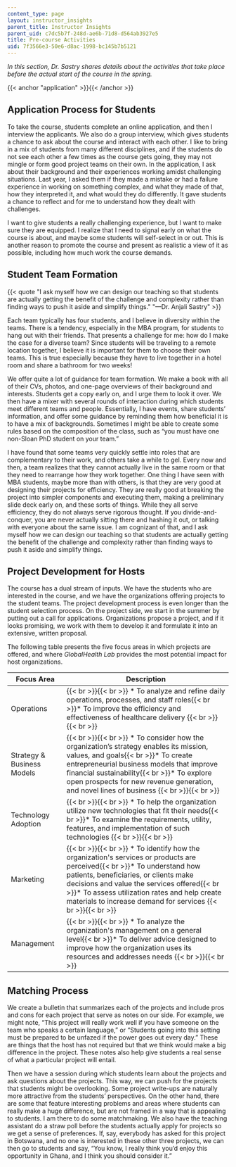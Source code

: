 ```yaml
---
content_type: page
layout: instructor_insights
parent_title: Instructor Insights
parent_uid: c7dc5b7f-248d-ae6b-71d8-d564ab3927e5
title: Pre-course Activities
uid: 7f3566e3-50e6-d8ac-1998-bc145b7b5121
---
```


_In this section, Dr. Sastry shares details about the activities that take place before the actual start of the course in the spring._

{{< anchor "application" >}}{{< /anchor >}}

Application Process for Students
--------------------------------

To take the course, students complete an online application, and then I interview the applicants. We also do a group interview, which gives students a chance to ask about the course and interact with each other. I like to bring in a mix of students from many different disciplines, and if the students do not see each other a few times as the course gets going, they may not mingle or form good project teams on their own. In the application, I ask about their background and their experiences working amidst challenging situations. Last year, I asked them if they made a mistake or had a failure experience in working on something complex, and what they made of that, how they interpreted it, and what would they do differently. It gave students a chance to reflect and for me to understand how they dealt with challenges.

I want to give students a really challenging experience, but I want to make sure they are equipped. I realize that I need to signal early on what the course is about, and maybe some students will self-select in or out. This is another reason to promote the course and present as realistic a view of it as possible, including how much work the course demands.

Student Team Formation
----------------------

{{< quote "I ask myself how we can design our teaching so that students are actually getting the benefit of the challenge and complexity rather than finding ways to push it aside and simplify things." "—Dr. Anjali Sastry" >}}

Each team typically has four students, and I believe in diversity within the teams. There is a tendency, especially in the MBA program, for students to hang out with their friends. That presents a challenge for me: how do I make the case for a diverse team? Since students will be traveling to a remote location together, I believe it is important for them to choose their own teams. This is true especially because they have to live together in a hotel room and share a bathroom for two weeks!

We offer quite a lot of guidance for team formation. We make a book with all of their CVs, photos, and one-page overviews of their background and interests. Students get a copy early on, and I urge them to look it over. We then have a mixer with several rounds of interaction during which students meet different teams and people. Essentially, I have events, share students’ information, and offer some guidance by reminding them how beneficial it is to have a mix of backgrounds. Sometimes I might be able to create some rules based on the composition of the class, such as “you must have one non-Sloan PhD student on your team.”

I have found that some teams very quickly settle into roles that are complementary to their work, and others take a while to gel. Every now and then, a team realizes that they cannot actually live in the same room or that they need to rearrange how they work together. One thing I have seen with MBA students, maybe more than with others, is that they are very good at designing their projects for efficiency. They are really good at breaking the project into simpler components and executing them, making a preliminary slide deck early on, and these sorts of things. While they all serve efficiency, they do not always serve rigorous thought. If you divide-and-conquer, you are never actually sitting there and hashing it out, or talking with everyone about the same issue. I am cognizant of that, and I ask myself how we can design our teaching so that students are actually getting the benefit of the challenge and complexity rather than finding ways to push it aside and simplify things.

Project Development for Hosts
-----------------------------

The course has a dual stream of inputs. We have the students who are interested in the course, and we have the organizations offering projects to the student teams. The project development process is even longer than the student selection process. On the project side, we start in the summer by putting out a call for applications. Organizations propose a project, and if it looks promising, we work with them to develop it and formulate it into an extensive, written proposal.

The following table presents the five focus areas in which projects are offered, and where _GlobalHealth Lab_ provides the most potential impact for host organizations.

| Focus Area | Description |
| --- | --- |
| Operations |  {{< br >}}{{< br >}} *   To analyze and refine daily operations, processes, and staff roles{{< br >}}*   To improve the efficiency and effectiveness of healthcare delivery {{< br >}}{{< br >}}  |
| Strategy & Business Models |  {{< br >}}{{< br >}} *   To consider how the organization’s strategy enables its mission, values, and goals{{< br >}}*   To create entrepreneurial business models that improve financial sustainability{{< br >}}*   To explore open prospects for new revenue generation, and novel lines of business {{< br >}}{{< br >}}  |
| Technology Adoption |  {{< br >}}{{< br >}} *   To help the organization utilize new technologies that fit their needs{{< br >}}*   To examine the requirements, utility, features, and implementation of such technologies {{< br >}}{{< br >}}  |
| Marketing |  {{< br >}}{{< br >}} *   To identify how the organization's services or products are perceived{{< br >}}*   To understand how patients, beneficiaries, or clients make decisions and value the services offered{{< br >}}*   To assess utilization rates and help create materials to increase demand for services {{< br >}}{{< br >}}  |
| Management |  {{< br >}}{{< br >}} *   To analyze the organization's management on a general level{{< br >}}*   To deliver advice designed to improve how the organization uses its resources and addresses needs {{< br >}}{{< br >}}  

Matching Process
----------------

We create a bulletin that summarizes each of the projects and include pros and cons for each project that serve as notes on our side. For example, we might note, “This project will really work well if you have someone on the team who speaks a certain language,” or “Students going into this setting must be prepared to be unfazed if the power goes out every day.” These are things that the host has not required but that we think would make a big difference in the project. These notes also help give students a real sense of what a particular project will entail.

Then we have a session during which students learn about the projects and ask questions about the projects. This way, we can push for the projects that students might be overlooking. Some project write-ups are naturally more attractive from the students’ perspectives. On the other hand, there are some that feature interesting problems and areas where students can really make a huge difference, but are not framed in a way that is appealing to students. I am there to do some matchmaking. We also have the teaching assistant do a straw poll before the students actually apply for projects so we get a sense of preferences. If, say, everybody has asked for this project in Botswana, and no one is interested in these other three projects, we can then go to students and say, “You know, I really think you’d enjoy this opportunity in Ghana, and I think you should consider it.”